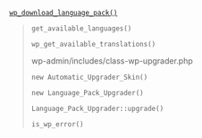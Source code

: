 <p><code><a href="https://developer.wordpress.org/reference/functions/wp_download_language_pack/">wp_download_language_pack()</a></code></p>

<blockquote>

`get_available_languages()`

`wp_get_available_translations()`

wp-admin/includes/class-wp-upgrader.php

`new Automatic_Upgrader_Skin()`

`new Language_Pack_Upgrader()`

`Language_Pack_Upgrader::upgrade()`

`is_wp_error()`

</blockquote>